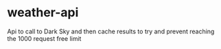 # weather-api
Api to call to Dark Sky and then cache results to try and prevent reaching the 1000 request free limit
